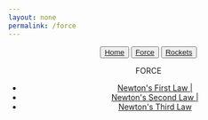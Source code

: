 ```yaml
---
layout: none
permalink: /force
---
```

<head>
  <meta charset="utf-8">
  <meta http-equiv="X-UA-Compatible" content="IE=edge">
  <meta name="viewport" content="width=device-width, initial-scale=1">
  <link rel="stylesheet" type="text/css" href="force.css">
  <title>Force</title>
</head>

<header>
  <button><a href="/">Home</a></button>
  <button><a href="/force">Force</a></button>
  <button><a href="/rockets">Rockets</a></button>
  <div class="header">
    <p>FORCE</p>
  </div>

  <nav>
    <ul>
      <li><a href="#N1">Newton's First Law |</a></li>
      <li><a href="#N2">Newton's Second Law |</a></li>
      <li><a href="#N3">Newton's Third Law</a></li>
    </ul>
  </nav>

</header>

<body>
</body>
